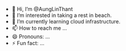 - 👋 Hi, I’m @AungLinThant
- 👀 I’m interested in taking a rest in beach.
- 🌱 I’m currently learning cloud infrastructure.
- 📫 How to reach me ...
- 😄 Pronouns: ...
- ⚡ Fun fact: ...

<!---
AungLinThant/AungLinThant is a ✨ special ✨ repository because its `README.md` (this file) appears on your GitHub profile.
You can click the Preview link to take a look at your changes.
--->
